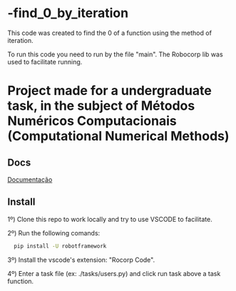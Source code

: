 # -find_0_by_iteration
This code was created to find the 0 of a function using the method of iteration.

To run this code you need to run by the file "main". The Robocorp lib was used to facilitate running.
# Project made for a undergraduate task, in the subject of Métodos Numéricos Computacionais (Computational Numerical Methods)

## Docs

[Documentação]()

## Install

1º) Clone this repo to work locally and try to use VSCODE to facilitate.

2º) Run the following comands:
```bash
  pip install -U robotframework
```

3º) Install the vscode's extension: "Rocorp Code".

4º) Enter a task file (ex: ./tasks/users.py) and click run task above a task function.
